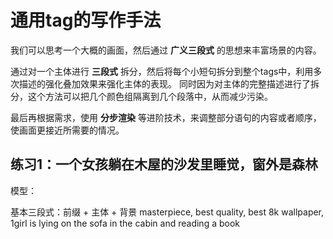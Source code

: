 # 通用tag的写作手法
我们可以思考一个大概的画面，然后通过 <b>广义三段式</b> 的思想来丰富场景的内容。

通过对一个主体进行 <b>三段式</b> 拆分，然后将每个小短句拆分到整个tags中，利用多次描述的强化叠加效果来强化主体的表现。
同时因为对主体的完整描述进行了拆分，这个方法可以把几个颜色组隔离到几个段落中，从而减少污染。

最后再根据需求，使用 <b>分步渲染</b> 等进阶技术，来调整部分语句的内容或者顺序，使画面更接近所需要的情况。

## 练习1：一个女孩躺在木屋的沙发里睡觉，窗外是森林
模型：

基本三段式：前缀 + 主体 + 背景
masterpiece, best quality, best 8k wallpaper, 1girl is lying on the sofa in the cabin and reading a book
